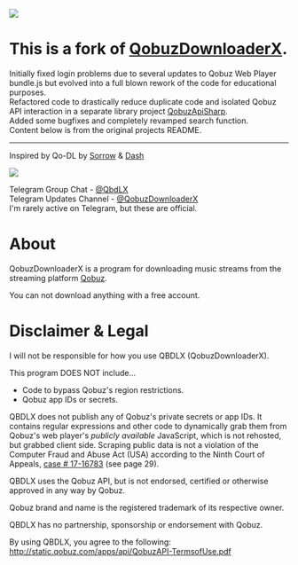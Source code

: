 <p style="align:center;">
  <a href="https://github.com/DJDoubleD/QobuzDownloaderX-MOD">
    <img src="./QobuzDownloaderX/Resources/qbdlx.png?raw=true" />
  </a>
</p>

# This is a fork of [QobuzDownloaderX](https://github.com/ImAiiR/QobuzDownloaderX). 

Initially fixed login problems due to several updates to Qobuz Web Player bundle.js but evolved into a full blown rework of the code for educational purposes.  
Refactored code to drastically reduce duplicate code and isolated Qobuz API interaction in a separate library project [QobuzApiSharp](https://github.com/DJDoubleD/QobuzApiSharp).  
Added some bugfixes and completely revamped search function.  
Content below is from the original projects README.

-----

Inspired by Qo-DL by <a href="https://github.com/Sorrow446">Sorrow</a> & <a href="https://github.com/DashLt">Dash</a>

<p style="align:center;">
  <a href="./-assets/QBDLX2.png?raw=true">
    <img src="./-assets/QBDLX2.png?raw=true" />
  </a>
</p>

Telegram Group Chat - <a href="https://t.me/QbdLX">@QbdLX</a><br />
Telegram Updates Channel - <a href="https://t.me/QobuzDownloaderX">@QobuzDownloaderX</a><br />
I'm rarely active on Telegram, but these are official.

# About
QobuzDownloaderX is a program for downloading music streams from the streaming platform <a href="https://qobuz.com/">Qobuz</a>.

You can not download anything with a free account.

# Disclaimer & Legal
I will not be responsible for how you use QBDLX (QobuzDownloaderX). 

This program DOES NOT include...
- Code to bypass Qobuz's region restrictions.
- Qobuz app IDs or secrets.

QBDLX does not publish any of Qobuz's private secrets or app IDs. It contains regular expressions and other code to dynamically grab them from Qobuz's web player's *publicly available*  JavaScript, which is not rehosted, but grabbed client side. Scraping public data is not a violation of the Computer Fraud and Abuse Act (USA) according to the Ninth Court of Appeals, [case # 17-16783](http://cdn.ca9.uscourts.gov/datastore/opinions/2019/09/09/17-16783.pdf) (see page 29). 

QBDLX uses the Qobuz API, but is not endorsed, certified or otherwise approved in any way by Qobuz.

Qobuz brand and name is the registered trademark of its respective owner.

QBDLX has no partnership, sponsorship or endorsement with Qobuz.

By using QBDLX, you agree to the following: http://static.qobuz.com/apps/api/QobuzAPI-TermsofUse.pdf
